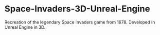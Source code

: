 # Space-Invaders-3D-Unreal-Engine
Recreation of the legendary Space Invaders game from 1978. Developed in Unreal Engine in 3D.




